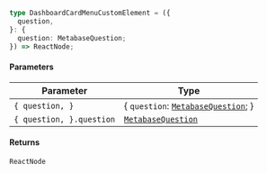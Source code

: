 ```ts
type DashboardCardMenuCustomElement = ({
  question,
}: {
  question: MetabaseQuestion;
}) => ReactNode;
```

#### Parameters

| Parameter                | Type                                                       |
| ------------------------ | ---------------------------------------------------------- |
| `{ question, }`          | { `question`: [`MetabaseQuestion`](MetabaseQuestion.md); } |
| `{ question, }.question` | [`MetabaseQuestion`](MetabaseQuestion.md)                  |

#### Returns

`ReactNode`
